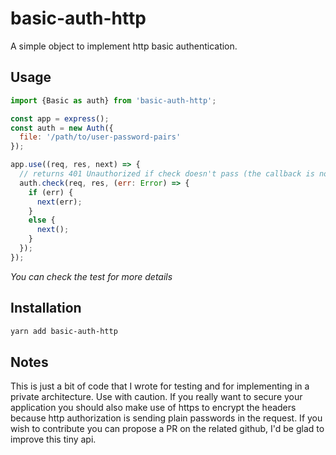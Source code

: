 # basic-auth-http

A simple object to implement http basic authentication.

## Usage

```javascript
import {Basic as auth} from 'basic-auth-http';

const app = express();
const auth = new Auth({
  file: '/path/to/user-password-pairs'
});

app.use((req, res, next) => {
  // returns 401 Unauthorized if check doesn't pass (the callback is not called, no next).
  auth.check(req, res, (err: Error) => {
    if (err) {
      next(err);
    }
    else {
      next();
    }
  });
});
```

*You can check the test for more details*

## Installation

```bash
yarn add basic-auth-http
```

## Notes

This is just a bit of code that I wrote for testing and for implementing in a private architecture. Use with caution. If you really want to secure your application you should also make use of https to encrypt the headers because http authorization is sending plain passwords in the request. If you wish to contribute you can propose a PR on the related github, I'd be glad to improve this tiny api.